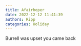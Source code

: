 ```yaml
---
title: Afairhoper
date: 2022-12-12 11:41:39
authors: Ripp
categories: Holiday
---
```


 Burrell was upset you came back